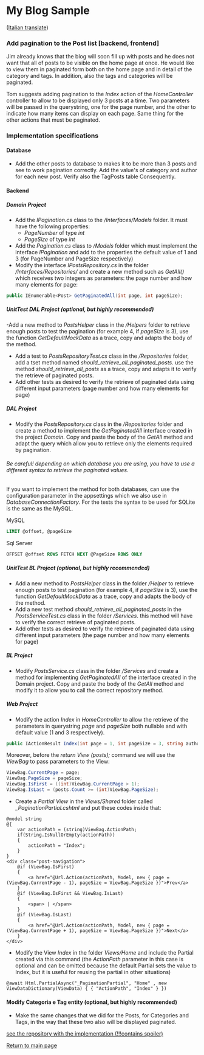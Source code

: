 # My Blog Sample
([Italian translate](PostPagination_IT.md))  

### Add pagination to the Post list [backend, frontend]
Jim already knows that the blog will soon fill up with posts and he does not want that all of posts to be visible on the home page at once. He would like to view them in paginated form both on the home page and in detail of the category and tags. In addition, also the tags and categories will be paginated.

Tom suggests adding pagination to the *Index* action of the *HomeController* controller to allow to be displayed only 3 posts at a time. Two parameters will be passed in the querystring, one for the page number, and the other to indicate how many items can display on each page. Same thing for the other actions that must be paginated.

### Implementation specifications

#### Database
- Add the other posts to database to makes it to be more than 3 posts and see to work pagination correctly. Add the value's of category and author for each new post. Verify also the TagPosts table Consequently.

#### Backend

##### Domain Project
- Add the *IPagination.cs* class to the */Interfaces/Models* folder. It must have the following properties:
    - *PageNumber* of type *int*  
    - *PageSize* of type *int*
- Add the *Pagination.cs* class to */Models* folder which must implement the interface *IPagination* and add to the properties the default value of 1 and 3 (for PageNumber and PageSize respectively)
- Modify the interface *IPostsRepository.cs* in the folder */Interfaces/Repositories/* and create a new method such as *GetAll()* which receives two integers as parameters: the page number and how many elements for page:
```csharp
public IEnumerable<Post> GetPaginatedAll(int page, int pageSize);
```
##### UnitTest DAL Project (optional, but highly recommended)
-Add a new method to *PostsHelper* class in the */Helpers* folder to retrieve enough posts to test the pagination (for example 4, if *pageSize* is 3), use the function *GetDefaultMockData* as a trace, copy and adapts the body of the method.
- Add a test to *PostsRepositoryTest.cs* class in the */Repositories* folder, add a tset method named *should_retrieve_all_paginated_posts*. use the method *should_retrieve_all_posts* as a trace, copy and adapts it to verify the retrieve of paginated posts. 
- Add other tests as desired to verify the retrieve of paginated data using different input parameters (page number and how many elements for page)

##### DAL Project
- Modify the *PostsRepository.cs* class in the */Repositories* folder and create a method to implement the *GetPaginatedAll* interface created in the project *Domain*. Copy and paste the body of the *GetAll* method and adapt the query which allow you to retrieve only the elements required by pagination.

###### Be careful! depending on which database you are using, you have to use a different syntax to retrieve the paginated values.
If you want to implement the method for both databases, can use the configuration parameter in the appsettings which we also use in *DatabaseConnectionFactory*. For the tests the syntax to be used for SQLite is the same as the MySQL.

MySQL
```sql
LIMIT @offset, @pageSize
```
Sql Server
```sql
OFFSET @offset ROWS FETCH NEXT @PageSize ROWS ONLY
``` 
##### UnitTest BL Project (optional, but highly recommended) 
- Add a new method to *PostsHelper* class in the folder */Helper* to retrieve enough posts to test pagination (for example 4, if *pageSize* is 3), use the function *GetDefaultMockData* as a trace, copy and adapts the body of the method.
- Add a new test method *should_retrieve_all_paginated_posts* in the *PostsServiceTest.cs* class in the folder */Services*. this method will have to verify the correct retrieve of paginated posts.
- Add other tests as desired to verify the retrieve of paginated data using different input parameters (the page number and how many elements for page)

##### BL Project
- Modify *PostsService.cs* class in the folder */Services* and create a method for implementing *GetPaginatedAll* of the interface created in the Domain project. Copy and paste the body of the *GetAll* method and modify it to allow you to call the correct repository method.

##### Web Project
- Modify the action *Index* in *HomeController* to allow the retrieve of the parameters in querystring *page* and *pageSize* both nullable and with default value (1 and 3 respectively).
```csharp
public IActionResult Index(int page = 1, int pageSize = 3, string author = null)
```
Moreover, before the *return View (posts);* command we will use the *ViewBag* to pass parameters to the View:
```csharp
ViewBag.CurrentPage = page;
ViewBag.PageSize = pageSize;
ViewBag.IsFirst = ((int)ViewBag.CurrentPage > 1);
ViewBag.IsLast = (posts.Count >= (int)ViewBag.PageSize);
```
- Create a *Partial View* in the *Views/Shared* folder called *_PaginationPartial.cshtml* and put these codes inside that:
```razor
@model string
@{ 
    var actionPath = (string)ViewBag.ActionPath;
    if(String.IsNullOrEmpty(actionPath))
    {
        actionPath = "Index";
    }
}
<div class="post-navigation">
    @if (ViewBag.IsFirst)
    {
        <a href="@Url.Action(actionPath, Model, new { page = (ViewBag.CurrentPage - 1), pageSize = ViewBag.PageSize })">Prev</a>
    }
    @if (ViewBag.IsFirst && ViewBag.IsLast)
    {
        <span> | </span>
    }
    @if (ViewBag.IsLast)
    {
        <a href="@Url.Action(actionPath, Model, new { page = (ViewBag.CurrentPage + 1), pageSize = ViewBag.PageSize })">Next</a>
    }
</div>
```
- Modify the View *Index* in the folder *Views/Home* and include the Partial created via this command (the *ActionPath* parameter in this case is optional and can be omitted because the default Partial sets the value to Index, but it is useful for reusing the partial in other situations)
```razor
@await Html.PartialAsync("_PaginationPartial", "Home" , new ViewDataDictionary(ViewData) { { "ActionPath", "Index" } })
```

#### Modify Categoria e Tag entity (optional, but highly recommended)
- Make the same changes that we did for the Posts, for Categories and Tags, in the way that these two also will be displayed paginated.

[see the repository with the implementation (!!!contains spoiler)](https://github.com/learn-by-doing-organization/my-blog-sample/tree/pathFromV1toV2/step04/add-pagination-to-posts) 

[Return to main page](../README.md)  
